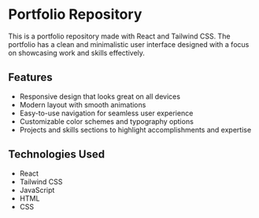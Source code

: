 # Portfolio Repository

This is a portfolio repository made with React and Tailwind CSS. The portfolio has a clean and minimalistic user interface designed with a focus on showcasing work and skills effectively.

## Features
- Responsive design that looks great on all devices
- Modern layout with smooth animations
- Easy-to-use navigation for seamless user experience
- Customizable color schemes and typography options
- Projects and skills sections to highlight accomplishments and expertise

## Technologies Used
- React
- Tailwind CSS
- JavaScript
- HTML
- CSS


